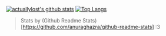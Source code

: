 [![actuallylost's github stats](https://github-readme-stats.vercel.app/api?username=actuallylost)](https://github.com/anuraghazra/github-readme-stats)
[![Top Langs](https://github-readme-stats.vercel.app/api/top-langs/?username=actuallylost)](https://github.com/anuraghazra/github-readme-stats)
> Stats by (Github Readme Stats)[https://github.com/anuraghazra/github-readme-stats] :3
